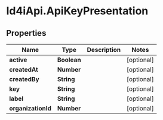 # Id4iApi.ApiKeyPresentation

## Properties
Name | Type | Description | Notes
------------ | ------------- | ------------- | -------------
**active** | **Boolean** |  | [optional] 
**createdAt** | **Number** |  | [optional] 
**createdBy** | **String** |  | [optional] 
**key** | **String** |  | [optional] 
**label** | **String** |  | [optional] 
**organizationId** | **Number** |  | [optional] 


